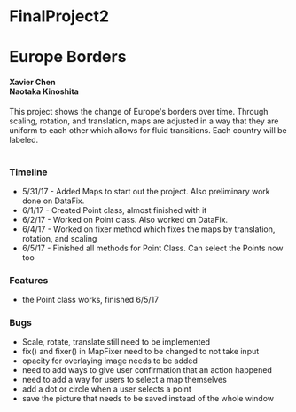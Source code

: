 # FinalProject2
<h1>Europe Borders</h1>
<h4>Xavier Chen<br>Naotaka Kinoshita</h4>
This project shows the change of Europe's borders over time. Through scaling, rotation, and translation, maps are adjusted in a way that they are uniform to each other which allows for fluid transitions. Each country will be labeled.
<br><br>
<h3> Timeline </h3>
<ul>
<li> 5/31/17 - Added Maps to start out the project. Also preliminary work done on DataFix. </li>
<li> 6/1/17 - Created Point class, almost finished with it </li>
<li> 6/2/17 - Worked on Point class. Also worked on DataFix. </li>
<li> 6/4/17 - Worked on fixer method which fixes the maps by translation, rotation, and scaling </li>
<li> 6/5/17 - Finished all methods for Point Class. Can select the Points now too </li>
</ul>
<h3>Features</h3>
<ul>
<li>the Point class works, finished 6/5/17</li>
</ul>
<h3>Bugs</h3>
<ul>
<li>Scale, rotate, translate still need to be implemented</li>
<li>fix() and fixer() in MapFixer need to be changed to not take input</li>
<li>opacity for overlaying image needs to be added</li>
<li>need to add ways to give user confirmation that an action happened</li>
<li>need to add a way for users to select a map themselves</li>
<li>add a dot or circle when a user selects a point</li>
<li>save the picture that needs to be saved instead of the whole window</li>
</ul>

